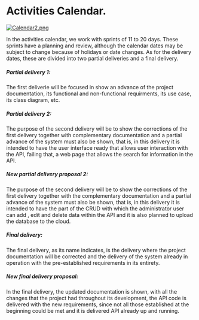 # Activities Calendar.
[![Calendar2.png](https://i.postimg.cc/02QhMn08/Calendar2.png)](https://postimg.cc/SjBgHWP5)

In the activities calendar, we work with sprints of 11 to 20 days. These sprints have a planning and review, although the calendar dates may be subject to change because of holidays or date changes. As for the delivery dates, these are divided into two partial deliveries and a final delivery.

##### Partial delivery 1:
The first deliverie will be focused in show an advance of the project documentation, its functional and non-functional requirments, its use case, its class diagram, etc.

##### Partial delivery 2:
The purpose of the second delivery will be to show the corrections of the first delivery together with complementary documentation and a partial advance of the system must also be shown, that is, in this delivery it is intended to have the user interface ready that allows user interaction with the API, failing that, a web page that allows the search for information in the API.

##### New partial delivery proposal 2:
The purpose of the second delivery will be to show the corrections of the first delivery together with the complementary documentation and a partial advance of the system must also be shown, that is, in this delivery it is intended to have the part of the CRUD with which the administrator user can add , edit and delete data within the API and it is also planned to upload the database to the cloud.

##### Final delivery:
The final delivery, as its name indicates, is the delivery where the project documentation will be corrected and the delivery of the system already in operation with the pre-established requirements in its entirety. 

##### New final delivery proposal:
In the final delivery, the updated documentation is shown, with all the changes that the project had throughout its development, the API code is delivered with the new requirements, since not all those established at the beginning could be met and it is delivered API already up and running.
